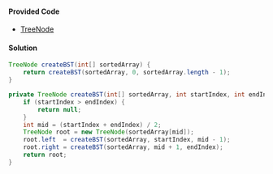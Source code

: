 #### Provided Code

- [TreeNode](https://github.com/RodneyShag/Interview_solutions/blob/master/Solutions/Implement%20a%20TreeNode.md)

#### Solution

```java
TreeNode createBST(int[] sortedArray) {
    return createBST(sortedArray, 0, sortedArray.length - 1);
}

private TreeNode createBST(int[] sortedArray, int startIndex, int endIndex) {
    if (startIndex > endIndex) {
        return null;
    }
    int mid = (startIndex + endIndex) / 2;
    TreeNode root = new TreeNode(sortedArray[mid]);
    root.left  = createBST(sortedArray, startIndex, mid - 1);
    root.right = createBST(sortedArray, mid + 1, endIndex);
    return root;
}
```
